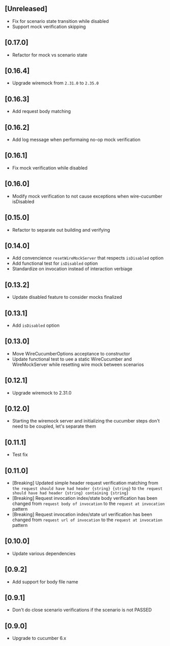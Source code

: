 ## [Unreleased]
- Fix for scenario state transition while disabled
- Support mock verification skipping

## [0.17.0]
- Refactor for mock vs scenario state

## [0.16.4]
- Upgrade wiremock from `2.31.0` to `2.35.0`

## [0.16.3]
- Add request body matching

## [0.16.2]
- Add log message when performaing no-op mock verification

## [0.16.1]
- Fix mock verification while disabled

## [0.16.0]
- Modify mock verification to not cause exceptions when wire-cucumber isDisabled

## [0.15.0]
- Refactor to separate out building and verifying

## [0.14.0]
- Add convencience `resetWireMockServer` that respects `isDisabled` option
- Add functional test for `isDisabled` option
- Standardize on invocation instead of interaction verbiage

## [0.13.2]
- Update disabled feature to consider mocks finalized

## [0.13.1]
- Add `isDisabled` option

## [0.13.0]
- Move WireCucumberOptions acceptance to constructor
- Update functional test to uee a static WireCucumber and WireMockServer while resetting wire mock between scenarios

## [0.12.1]
- Upgrade wiremock to 2.31.0

## [0.12.0]
- Starting the wiremock server and initializing the cucumber steps don't need to be coupled, let's separate them

## [0.11.1]
- Test fix

## [0.11.0]
- [Breaking] Updated simple header request verification matching from `the request should have had header {string} {string}` to `the request should have had header {string} containing {string}`
- [Breaking] Request invocation index/state body verification has been changed from `request body of invocation` to the `request at invocation` pattern
- [Breaking] Request invocation index/state url verification has been changed from `request url of invocation` to the `request at invocation` pattern

## [0.10.0]
- Update various dependencies

## [0.9.2]
- Add support for body file name

## [0.9.1]
- Don't do close scenario verifications if the scenario is not PASSED

## [0.9.0]
- Upgrade to cucumber 6.x

